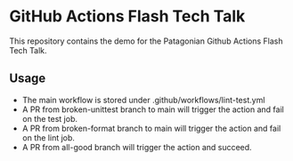 # GitHub Actions Flash Tech Talk

This repository contains the demo for the Patagonian Github Actions Flash Tech
Talk.

## Usage

- The main workflow is stored under .github/workflows/lint-test.yml
- A PR from broken-unittest branch to main will trigger the action and fail on
  the test job.
- A PR from broken-format branch to main will trigger the action and fail on the
  lint job.
- A PR from all-good branch will trigger the action and succeed.
